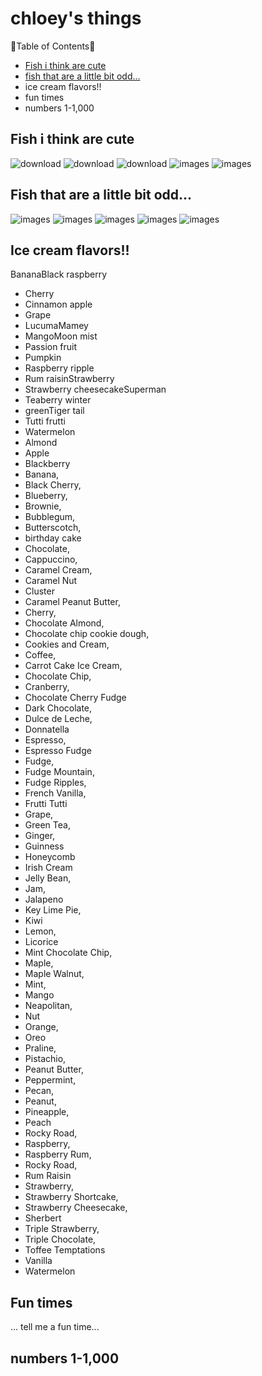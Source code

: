 # chloey's things 

🐢Table of Contents🐧

- [Fish i think are cute](https://github.com/chloey-paige/coco/edit/main/README.md#fish-i-think-are-cute)
- [fish that are a little bit odd...](https://github.com/chloey-paige/coco/edit/main/README.md#fish-that-are-a-little-bit-odd)
- ice cream flavors!!
- fun times
- numbers 1-1,000

## Fish i think are cute 


![download](https://github.com/user-attachments/assets/1d42ed79-b5ff-49ff-a9ab-3d8dfb4a6f96)
![download](https://github.com/user-attachments/assets/59f19c94-cd45-4349-84e5-be0f120c06de)
![download](https://github.com/user-attachments/assets/df738ec8-b8f7-4f1a-a19b-09a07591100d)
![images](https://github.com/user-attachments/assets/d92aaffe-6c17-4ae1-8346-6f5ee26d7688)
![images](https://github.com/user-attachments/assets/66f4b160-4b64-4433-b852-40ee6997a329)


## Fish that are a little bit odd...
![images](https://github.com/user-attachments/assets/2fb7a4ae-1d2b-4ffe-9873-69ecce517686)
![images](https://github.com/user-attachments/assets/3cd27be6-8358-433e-88a2-b9362b3519b0)
![images](https://github.com/user-attachments/assets/e94c5041-c23e-4317-bc94-1b65f9c2deb4)
![images](https://github.com/user-attachments/assets/e9c3d7f4-8fd0-4948-b8f2-330dffbb38a2)
![images](https://github.com/user-attachments/assets/3cad85bb-dde7-4772-8488-6560f0d67958)


## Ice cream flavors!!
BananaBlack raspberry
- Cherry
- Cinnamon apple
- Grape
- LucumaMamey
- MangoMoon mist
- Passion fruit
- Pumpkin
- Raspberry ripple 
- Rum raisinStrawberry
- Strawberry cheesecakeSuperman
- Teaberry winter
- greenTiger tail
- Tutti frutti
- Watermelon
- Almond
-  Apple
- Blackberry
- Banana,
-  Black Cherry,
-  Blueberry,
-  Brownie,
- Bubblegum,
-  Butterscotch,
-  birthday cake 
- Chocolate,
- Cappuccino,
-  Caramel Cream,
- Caramel Nut
-  Cluster
-  Caramel Peanut Butter,
-  Cherry,
-  Chocolate Almond,
-  Chocolate chip cookie dough,
-  Cookies and Cream,
-  Coffee,
-  Carrot Cake Ice Cream,
-   Chocolate Chip,
-   Cranberry,
-   Chocolate Cherry Fudge
- Dark Chocolate,
- Dulce de Leche,
-  Donnatella
- Espresso,
- Espresso Fudge
- Fudge,
-  Fudge Mountain,
-  Fudge Ripples,
-  French Vanilla,
-  Frutti Tutti
- Grape,
- Green Tea,
- Ginger,
- Guinness
- Honeycomb
- Irish Cream
- Jelly Bean,
- Jam,
- Jalapeno
- Key Lime Pie,
- Kiwi
- Lemon,
- Licorice
- Mint Chocolate Chip,
- Maple,
- Maple Walnut,
- Mint,
-  Mango
- Neapolitan,
- Nut
- Orange,
- Oreo
- Praline,
- Pistachio,
- Peanut Butter,
- Peppermint,
- Pecan,
- Peanut,
- Pineapple,
- Peach
- Rocky Road,
- Raspberry,
- Raspberry Rum,
- Rocky Road,
- Rum Raisin
- Strawberry,
- Strawberry Shortcake,
- Strawberry Cheesecake,
-  Sherbert
- Triple Strawberry,
- Triple Chocolate,
- Toffee Temptations
- Vanilla
- Watermelon


## Fun times

... tell me a fun time...

## numbers 1-1,000
